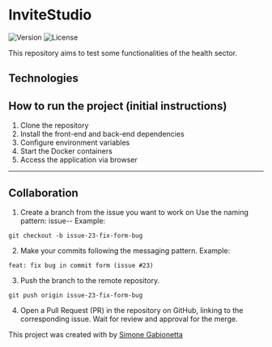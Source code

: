 # InviteStudio
![Version](https://img.shields.io/github/v/tag/SimoneGabionetta/invite-studio?label=version)
![License](https://img.shields.io/github/license/SimoneGabionetta/invite-studio)


This repository aims to test some functionalities of the health sector.


## Technologies


## How to run the project (initial instructions)
1. Clone the repository
2. Install the front-end and back-end dependencies
3. Configure environment variables
4. Start the Docker containers
5. Access the application via browser

---

## Collaboration

1. Create a branch from the issue you want to work on
Use the naming pattern:
issue-<number>-<short-description>
Example:
```
git checkout -b issue-23-fix-form-bug
```
2. Make your commits following the messaging pattern.
Example:
```
feat: fix bug in commit form (issue #23)
```

3. Push the branch to the remote repository.
```
git push origin issue-23-fix-form-bug
```
4. Open a Pull Request (PR) in the repository on GitHub, linking to the corresponding issue.
Wait for review and approval for the merge.

This project was created with by [Simone Gabionetta
](https://www.linkedin.com/in/smgabionetta/)
